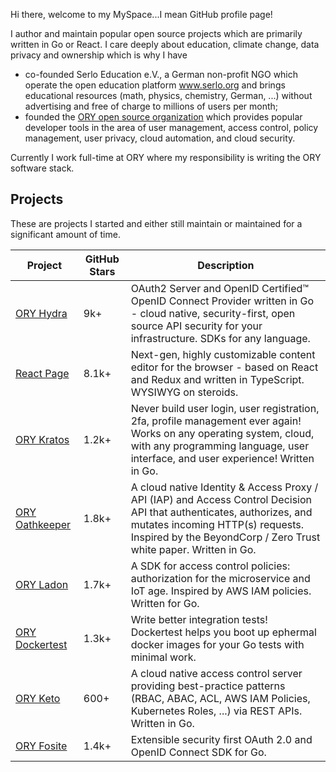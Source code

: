 Hi there, welcome to my MySpace...I mean GitHub profile page!

I author and maintain popular open source projects which are primarily written in Go or React. I care deeply about education, climate change, data privacy and ownership which is why I have

- co-founded Serlo Education e.V., a German non-profit NGO which operate the open education platform www.serlo.org and brings educational resources (math, physics, chemistry, German, ...) without advertising and free of charge to millions of users per month;
- founded the [ORY open source organization](https://github.com/ory) which provides popular developer tools in the area of user management, access control, policy management, user privacy, cloud automation, and cloud security.

Currently I work full-time at ORY where my responsibility is writing the ORY software stack.

## Projects

These are projects I started and either still maintain or maintained for a significant amount of time.

| Project                                                | GitHub Stars | Description                                                                                                                                                                                                                   |
|--------------------------------------------------------|--------------|-------------------------------------------------------------------------------------------------------------------------------------------------------------------------------------------------------------------------------|
| [ORY Hydra](https://github.com/ory/hydra)              | 9k+          | OAuth2 Server and OpenID Certified™ OpenID Connect Provider written in Go - cloud native, security-first, open source API security for your infrastructure. SDKs for any language.                                            |
| [React Page](https://github.com/react-page/react-page) | 8.1k+        | Next-gen, highly customizable content editor for the browser - based on React and Redux and written in TypeScript. WYSIWYG on steroids.                                                                                       |
| [ORY Kratos](https://github.com/ory/kratos)            | 1.2k+        | Never build user login, user registration, 2fa, profile management ever again! Works on any operating system, cloud, with any programming language, user interface, and user experience! Written in Go.                       |
| [ORY Oathkeeper](https://github.com/ory/oathkeeper)    | 1.8k+        | A cloud native Identity & Access Proxy / API (IAP) and Access Control Decision API that authenticates, authorizes, and mutates incoming HTTP(s) requests. Inspired by the BeyondCorp / Zero Trust white paper. Written in Go. |
| [ORY Ladon](https://github.com/ory/ladon)              | 1.7k+        | A SDK for access control policies: authorization for the microservice and IoT age. Inspired by AWS IAM policies. Written for Go.                                                                                              |
| [ORY Dockertest](https://github.com/ory/dockertest)    | 1.3k+        | Write better integration tests! Dockertest helps you boot up ephermal docker images for your Go tests with minimal work.                                                                                                      |
| [ORY Keto](https://github.com/ory/keto)                | 600+         | A cloud native access control server providing best-practice patterns (RBAC, ABAC, ACL, AWS IAM Policies, Kubernetes Roles, ...) via REST APIs. Written in Go.                                                                |
| [ORY Fosite](https://github.com/ory/fosite)            | 1.4k+        | Extensible security first OAuth 2.0 and OpenID Connect SDK for Go.                                                                                                                                                            |
